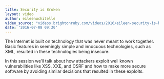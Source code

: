 ```yaml
---
title: Security is Broken
layout: video
author: eileenuchitelle
video_source: "videos.brightonruby.com/videos/2016/eileen-security-is-broken-understanding-common-vulnerabilities.mp4"
date: '2016-07-08 09:30'
---
```


The Internet is built on technology that was never meant to work together. Basic features in seemingly simple and innocuous technologies, such as XML, resulted in these technologies being insecure.

In this session we’ll talk about how attackers exploit well known vulnerabilities like XSS, XXE, and CSRF and how to make more secure software by avoiding similar decisions that resulted in these exploits.
